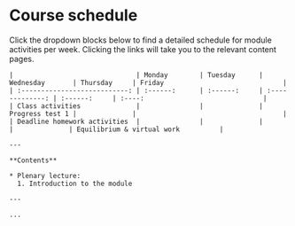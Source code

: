 # Course schedule

Click the dropdown blocks below to find a detailed schedule for module activities per week. Clicking the links will take you to the relevant content pages.

```{dropdown} Week 1
|                               | Monday        | Tuesday      | Wednesday       | Thursday     | Friday                              |
| :---------------------------: | :------:      | :------:     | :-------------: | :------:     | :----:                              |
| Class activities              |               |              | Progress test 1 |              |                                     |
| Deadline homework activities  |               |              |                 |              | Equilibrium & virtual work          |

---

**Contents**

* Plenary lecture:
  1. Introduction to the module

---

...

```